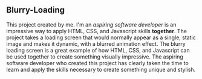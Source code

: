 # <h2>Blurry-Loading</h2>

This project created by me. I'm an <em>aspiring software developer</em> is an impressive way to apply HTML, CSS, and Javascript skills <b>together</b>. The project takes a loading screen that would normally appear as a single, static image and makes it dynamic, with a blurred animation effect. The blurry loading screen is a great example of how HTML, CSS, and Javascript can be used together to create something visually impressive. The aspiring software developer who created this project has clearly taken the time to learn and apply the skills necessary to create something unique and stylish.
